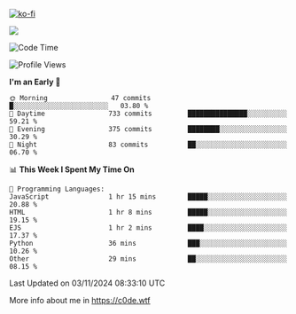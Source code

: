 [![ko-fi](https://ko-fi.com/img/githubbutton_sm.svg)](https://ko-fi.com/Z8Z4Y2LKX)

<a href="https://wakatime.com"><img src="https://wakatime.com/share/@c0dezin/b7f18a7c-ab3a-40b8-8bc7-b1b7bf71f1d6.svg" /></a>

<!--START_SECTION:waka-->
![Code Time](http://img.shields.io/badge/Code%20Time-135%20hrs%2047%20mins-blue)

![Profile Views](http://img.shields.io/badge/Profile%20Views-2-blue)

**I'm an Early 🐤** 

```text
🌞 Morning                47 commits          █░░░░░░░░░░░░░░░░░░░░░░░░   03.80 % 
🌆 Daytime                733 commits         ███████████████░░░░░░░░░░   59.21 % 
🌃 Evening                375 commits         ████████░░░░░░░░░░░░░░░░░   30.29 % 
🌙 Night                  83 commits          ██░░░░░░░░░░░░░░░░░░░░░░░   06.70 % 
```


📊 **This Week I Spent My Time On** 

```text
💬 Programming Languages: 
JavaScript               1 hr 15 mins        █████░░░░░░░░░░░░░░░░░░░░   20.88 % 
HTML                     1 hr 8 mins         █████░░░░░░░░░░░░░░░░░░░░   19.15 % 
EJS                      1 hr 2 mins         ████░░░░░░░░░░░░░░░░░░░░░   17.37 % 
Python                   36 mins             ███░░░░░░░░░░░░░░░░░░░░░░   10.26 % 
Other                    29 mins             ██░░░░░░░░░░░░░░░░░░░░░░░   08.15 % 
```


 Last Updated on 03/11/2024 08:33:10 UTC
<!--END_SECTION:waka-->

More info about me in https://c0de.wtf
